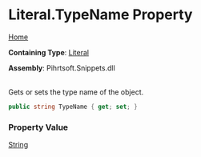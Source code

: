 # Literal\.TypeName Property

[Home](../../../../README.md)

**Containing Type**: [Literal](../README.md)

**Assembly**: Pihrtsoft\.Snippets\.dll

\
Gets or sets the type name of the object\.

```csharp
public string TypeName { get; set; }
```

### Property Value

[String](https://docs.microsoft.com/en-us/dotnet/api/system.string)

